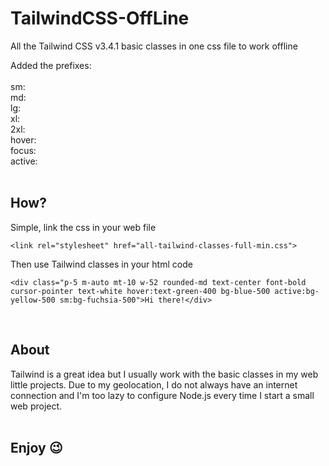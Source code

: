 # TailwindCSS-OffLine
All the Tailwind CSS v3.4.1 basic classes in one css file to work offline
 
Added the prefixes: 
<br /><br />
sm: <br />
md: <br />
lg: <br />
xl: <br />
2xl: <br />
hover: <br />
focus: <br />
active:<br />
<br /> 

## How?
Simple, link the css in your web file

`<link rel="stylesheet" href="all-tailwind-classes-full-min.css">`

Then use Tailwind classes in your html code

`<div class="p-5 m-auto mt-10 w-52 rounded-md text-center font-bold cursor-pointer text-white hover:text-green-400 bg-blue-500 active:bg-yellow-500 sm:bg-fuchsia-500">Hi there!</div>`

<br />

## About
Tailwind is a great idea but I usually work with the basic classes in my web little projects.
Due to my geolocation, I do not always have an internet connection and I'm too lazy to configure Node.js every time I start a small web project.
<br /><br /> 

## Enjoy 😉

<br />

